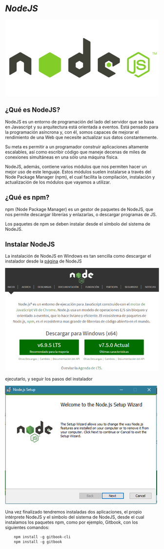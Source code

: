 
# ***NodeJS***

![NodeJS](images/nodejs.png)

## ¿Qué es NodeJS?

NodeJS es un entorno de programación del lado del servidor que se basa en Javascript y su arquitectura está orientada a eventos. Está pensado para la programación asíncrona y, con él, somos capaces de mejorar el rendimiento de una Web que necesite actualizar sus datos constantemente.

Su meta es permitir a un programador construir aplicaciones altamente escalables, así como escribir código que maneje decenas de miles de conexiones simultáneas en una sólo una máquina física.

NodeJS, además, contiene varios módulos que nos permiten hacer un mejor uso de este lenguaje. Estos módulos suelen instalarse a través del Node Package Manager (npm), el cual facilita la compilación, instalación y actualización de los módulos que vayamos a utilizar.

## ¿Qué es npm?

npm (Node Package Manager) es un gestor de paquetes de NodeJS, que nos permite descargar librerías y enlazarlas, o descargar programas de JS.

Los paquetes de npm se deben instalar desde el símbolo del sistema de NodeJS.

## Instalar NodeJS

La instalación de NodeJS en Windows es tan sencilla como descargar el instalador desde la [página](https://nodejs.org/es/) de NodeJS

![Descargar NodeJS](images/descargar_nodejs.PNG)

ejecutarlo, y seguir los pasos del instalador

![Instalador NodeJS](images/instalar_nodejs.PNG)

Una vez finalizado tendremos instaladas dos aplicaciones, el propio intérprete NodeJS y el símbolo del sistema de NodeJS, desde el cual instalamos los paquetes npm, como por ejemplo, Gitbook, con los siguientes comandos:

~~~
    npm install -g gitbook-cli
    npm install -g gitbook
~~~
